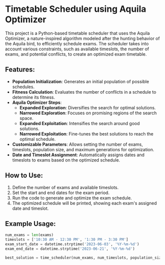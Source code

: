 # Timetable Scheduler using Aquila Optimizer

This project is a Python-based timetable scheduler that uses the Aquila Optimizer, a nature-inspired algorithm modeled after the hunting behavior of the Aquila bird, to efficiently schedule exams. The scheduler takes into account various constraints, such as available timeslots, the number of exams, and potential conflicts, to create an optimized exam timetable.

## Features:
- **Population Initialization**: Generates an initial population of possible schedules.
- **Fitness Calculation**: Evaluates the number of conflicts in a schedule to determine its fitness.
- **Aquila Optimizer Steps**:
  - **Expanded Exploration**: Diversifies the search for optimal solutions.
  - **Narrowed Exploration**: Focuses on promising regions of the search space.
  - **Expanded Exploitation**: Intensifies the search around good solutions.
  - **Narrowed Exploitation**: Fine-tunes the best solutions to reach the optimal schedule.
- **Customizable Parameters**: Allows setting the number of exams, timeslots, population size, and maximum generations for optimization.
- **Date and Timeslot Assignment**: Automatically assigns dates and timeslots to exams based on the optimized schedule.

## How to Use:
1. Define the number of exams and available timeslots.
2. Set the start and end dates for the exam period.
3. Run the code to generate and optimize the exam schedule.
4. The optimized schedule will be printed, showing each exam's assigned date and timeslot.

## Example Usage:
```python
num_exams = len(exams)
timeslots = ['10:30 AM - 12:30 PM', '1:30 PM - 3:30 PM']
exam_start_date = datetime.strptime('2023-06-03', '%Y-%m-%d')
exam_end_date = datetime.strptime('2023-06-21', '%Y-%m-%d')

best_solution = time_scheduler(num_exams, num_timeslots, population_size=50, max_generations=100)
